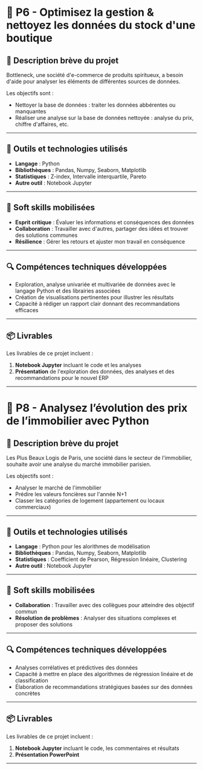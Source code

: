 # 🌟 P6 - Optimisez la gestion & nettoyez les données du stock d'une boutique

## 📝 Description brève du projet
Bottleneck, une société d'e-commerce de produits spiritueux, a besoin d'aide pour analyser les éléments de différentes sources de données.

Les objectifs sont :
- Nettoyer la base de données : traiter les données abbérentes ou manquantes
- Réaliser une analyse sur la base de données nettoyée : analyse du prix, chiffre d'affaires, etc.
---
## 🧰 Outils et technologies utilisés
- **Langage** : Python
- **Bibliothèques** : Pandas, Numpy, Seaborn, Matplotlib
- **Statistiques** : Z-index, Intervalle interquartile, Pareto
- **Autre outil** : Notebook Jupyter
---
## 🧠 Soft skills mobilisées
- **Esprit critique** : Évaluer les informations et conséquences des données
- **Collaboration** : Travailler avec d'autres, partager des idées et trouver des solutions communes
- **Résilience** : Gérer les retours et ajuster mon travail en conséquence
---
## 🔍 Compétences techniques développées
- Exploration, analyse univariée et multivariée de données avec le langage Python et des librairies associées
- Création de visualisations pertinentes pour illustrer les résultats
- Capacité à rédiger un rapport clair donnant des recommandations efficaces
---
## 📦 Livrables
Les livrables de ce projet incluent :
1. **Notebook Jupyter** incluant le code et les analyses
2. **Présentation** de l'exploration des données, des analyses et des recommandations pour le nouvel ERP
---

# 🌟 P8 - Analysez l’évolution des prix de l’immobilier avec Python

## 📝 Description brève du projet
Les Plus Beaux Logis de Paris, une société dans le secteur de l'immobilier, souhaite avoir une analyse du marché immobilier parisien.

Les objectifs sont :
- Analyser le marché de l'immobilier
- Prédire les valeurs foncières sur l'année N+1
- Classer les catégories de logement (appartement ou locaux commerciaux)
---
## 🧰 Outils et technologies utilisés
- **Langage** : Python pour les alorithmes de modélisation
- **Bibliothèques** : Pandas, Numpy, Seaborn, Matplotlib
- **Statistiques** : Coefficient de Pearson, Régression linéaire, Clustering
- **Autre outil** : Notebook Jupyter
---
## 🧠 Soft skills mobilisées
- **Collaboration** : Travailler avec des collègues pour atteindre des objectif commun
- **Résolution de problèmes** : Analyser des situations complexes et proposer des solutions
---
## 🔍 Compétences techniques développées
- Analyses corrélatives et prédictives des données
- Capacité à mettre en place des algorithmes de régression linéaire et de classification
- Élaboration de recommandations stratégiques basées sur des données concrètes
---
## 📦 Livrables
Les livrables de ce projet incluent :
1. **Notebook Jupyter** incluant le code, les commentaires et résultats
2. **Présentation PowerPoint**
---
